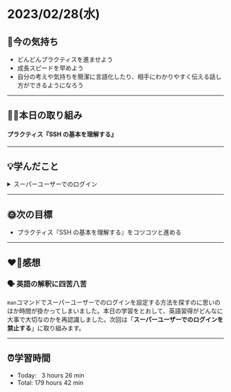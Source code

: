# 2023/02/28(水)
## 🕺今の気持ち
- どんどんプラクティスを進ませよう
- 成長スピードを早めよう
- 自分の考えや気持ちを簡潔に言語化したり、相手にわかりやすく伝える話し方ができるようになろう
---


## ✍🏻本日の取り組み
#### プラクティス『SSH の基本を理解する』

---


## 💡学んだこと

<details><summary>スーパーユーザーでのログイン</summary>

### 手順

1. パスワード認証方式では、スーパーユーザーとしてログインできないことを確認
```
ssh -p 5555 root@IPアドレス
root@IPアドレス's password:
Permission denied, Please try agein.
# control + D で SSHセッションから抜け出す
```
この時の`-p`は接続先のサーバーのポート番号を指定するものです。
スーパーユーザーでのログインができないことを確認したので次は一般ユーザーでのログインを試みます。
```
ssh -p 5555 yoshiwo@IPアドレス
yoshiwo@IPアドレス's password:
# 中略
whoami
yoshiwo
```
以上のように表示され、ログインの確認とログインユーザーの確認ができました。

2. SSH サーバーの設定を変更し、パスワード認証方式を用いてスーパーユーザーとしてログインできるようにする

ここではrootユーザーでログインできるようにするため、**①パスワード認証を有効**にし、**②rootログインを有効**にする設定を行います。

- **①パスワード認証を有効にする**
`sudo vim /etc/ssh/sshd_config`でSSH設定ファイルを開き、`#PasswordAuthentication`という行を見つけ、`#`を外します。
  - PasswordAuthentication：パスワード認証
  - Authentication：認証

- **②rootログインを有効にする**
SSH設定ファイルは開いたままにして次に`#PermitRootLogin prohibit-password`の行に移動し、先程と同じように`#`を外し、`prohibit-password`を`yes`に書き換えます。そして`:wp`コマンドでファイルを保存し閉じます。
  - PermitRootLogin prohibit_password：直訳すると「ルートログイン許可において、パスワードを禁止する」
  - PermitRootLogin：ルートログイン許可
  - prohibit：を禁止にする

- 設定の検証
設定が正しいかどうか、SSHサーバーの設定を以下のコマンドを実行してテストします。
```
sudo sshd -t
```

- 設定の反映
設定を反映するために、以下のコマンドを入力し、SSHサーバーのサービスを再起動します。
```
sudo service ssh restart
sudo service ssh status
```

- 設定の確認
パスワード認証方式を用いて、スーパーユーザーとしてログインできるかどうか確認します。
```
ssh -p 5555 root@IPアドレス
# （中略）
whoami
root
```

</details>

---


## 🌞次の目標
-  プラクティス『SSH の基本を理解する』をコツコツと進める

---


## ❤️‍🔥感想
### 🗣️ 英語の解釈に四苦八苦
 `man`コマンドでスーパーユーザーでのログインを設定する方法を探すのに思いのほか時間が掛かってしまいました。本日の学習をとおして、英語習得がどんなに大事で大切なのかを再認識しました。次回は「**スーパーユーザーでのログインを禁止する**」に取り組みます。

---


## ⏰学習時間
- Today:&nbsp;&nbsp; 3 hours 26 min
- Total: 179 hours 42 min
